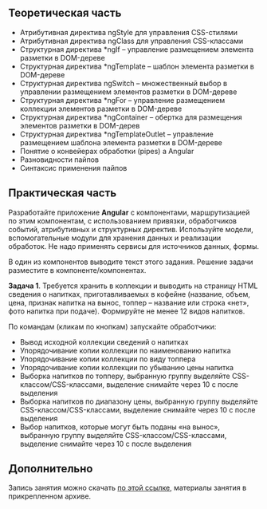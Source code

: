 <h2>Теоретическая часть</h2>

<ul>
    <li>Атрибутивная директива ngStyle для управления CSS-стилями</li>
    <li>Атрибутивная директива ngClass для управления CSS-классами</li>
    <li>Структурная директива *ngIf – управление размещением элемента разметки в DOM-дереве</li>
    <li>Структурная директива *ngTemplate – шаблон элемента разметки в DOM-дереве</li>
    <li>Структурная директива ngSwitch – множественный выбор в управлении размещением элементов разметки в
        DOM-дереве
    </li>
    <li>Структурная директива *ngFor – управление размещением коллекции элементов разметки в DOM-дереве</li>
    <li>Структурная директива *ngContainer – обертка для размещения элементов разметки в DOM-дерев</li>
    <li>Структурная директива *ngTemplateOutlet – управление размещением шаблона элемента разметки в
        DOM-дереве
    </li>
    <li>Понятие о конвейерах обработки (pipes) а Angular</li>
    <li>Разновидности пайпов</li>
    <li>Синтаксис применения пайпов</li>
</ul>


<h2>Практическая часть</h2>

<p>
    Разработайте приложение <b>Angular</b> с компонентами, маршрутизацией по этим компонентам, с использованием
    привязки, обработчиков событий, атрибутивных и структурных директив. Используйте модели, вспомогательные
    модули для хранения данных и реализации обработок. Не надо применять сервисы для источников данных, формы.
</p>

<p>
    В один из компонентов выводите текст этого задания. Решение задачи разместите в компоненте/компонентах.
</p>

<p>
    <b>Задача 1</b>. Требуется хранить в коллекции и выводить на страницу HTML сведения о напитках,
    приготавливаемых в кофейне (название, объем, цена, признак напитка на вынос, топпер – название или строка
    «нет», фото напитка при подаче). Формируйте не менее 12 видов напитков.
</p>

<p>
    По командам (кликам по кнопкам) запускайте обработчики:
</p>

<ul>
    <li>Вывод исходной коллекции сведений о напитках</li>
    <li>Упорядочивание копии коллекции по наименованию напитка</li>
    <li>Упорядочивание копии коллекции по виду топпера</li>
    <li>Упорядочивание копии коллекции по убыванию цены напитка</li>
    <li>Выборка напитков по топперу, выбранную группу выделяйте CSS-классом/CSS-классами, выделение снимайте
        через 10 с после выделения
    </li>
    <li>Выборка напитков по диапазону цены, выбранную группу выделяйте CSS-классом/CSS-классами, выделение
        снимайте через 10 с после выделения
    </li>
    <li>Выбор напитков, которые могут быть поданы «на вынос», выбранную группу выделяйте
        CSS-классом/CSS-классами, выделение снимайте через 10 с после выделения
    </li>
</ul>

<h2>Дополнительно</h2>

<p>
    Запись занятия можно скачать
    <a href="https://cloud.mail.ru/public/c96S/E8QNUYjjd" target="_blank">по этой
        ссылке</a>, материалы занятия в прикрепленном архиве.
</p>
